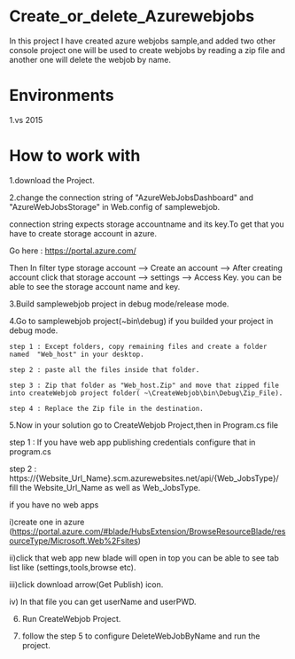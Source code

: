 # Create_or_delete_Azurewebjobs
In this project I have created azure webjobs sample,and added two other console project one will be used to create webjobs by reading a zip file and another one will delete the webjob by name.

# Environments
1.vs 2015 

# How to work with

1.download the Project.

2.change the connection string of "AzureWebJobsDashboard" and "AzureWebJobsStorage" in Web.config of samplewebjob.
 
   connection string expects storage accountname and its key.To get that you have to create storage account in azure.
  
   Go here : https://portal.azure.com/
  
   Then In filter type storage account -->  Create an account --> After creating account click that storage account  --> settings  --> Access Key. you can be able to see the storage account name and key.
  
3.Build  samplewebjob project in debug mode/release mode.

4.Go to samplewebjob project(~bin\debug) if you builded your project in debug mode.
   
    step 1 : Except folders, copy remaining files and create a folder named  "Web_host" in your desktop.

    step 2 : paste all the files inside that folder.

    step 3 : Zip that folder as "Web_host.Zip" and move that zipped file into createWebjob project folder( ~\CreateWebjob\bin\Debug\Zip_File).
   
    step 4 : Replace the Zip file in the destination.
   

5.Now in your solution go to CreateWebjob Project,then in Program.cs file

   step 1 : If you have web app publishing credentials configure that in program.cs
  
   step 2 : https://{Website_Url_Name}.scm.azurewebsites.net/api/{Web_JobsType}/  fill the Website_Url_Name as well as Web_JobsType.
 
 if you have no web apps 

  i)create one in azure (https://portal.azure.com/#blade/HubsExtension/BrowseResourceBlade/resourceType/Microsoft.Web%2Fsites)

  ii)click that web app new blade will open in top you can be able to see tab list like (settings,tools,browse etc).
 
  iii)click download arrow(Get Publish) icon.
 
  iv) In that file you can get userName and userPWD.
 
6. Run CreateWebjob Project.

7. follow the step 5 to configure DeleteWebJobByName and run the project.

   
